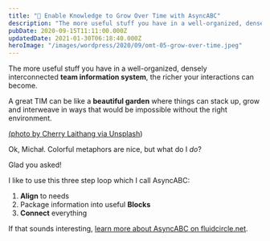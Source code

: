 ```yaml
---
title: "🌲 Enable Knowledge to Grow Over Time with AsyncABC"
description: "The more useful stuff you have in a well-organized, densely interconnected team information system, the richer your interactions can become. A great TIM can be like a beautiful garden where things ..."
pubDate: 2020-09-15T11:11:00.000Z
updatedDate: 2021-01-30T06:18:40.000Z
heroImage: "/images/wordpress/2020/09/omt-05-grow-over-time.jpeg"
---
```

The more useful stuff you have in a well-organized, densely
interconnected **team information system**,
the richer your interactions can become.

A great TIM can be like a **beautiful garden** where things can stack up, grow and interweave in ways
that would be impossible without the right environment.

[(](https://cdn.substack.com/image/fetch/f_auto,q_auto:good,fl_progressive:steep/https%3A%2F%2Fbucketeer-e05bbc84-baa3-437e-9518-adb32be77984.s3.amazonaws.com%2Fpublic%2Fimages%2Fcbafb6a1-2fe4-4527-ba11-ddb94c018df0_2746x1819.jpeg?ref=localhost)[photo by Cherry Laithang via Unsplash](https://unsplash.com/@laicho?ref=localhost))

Ok, Michał. Colorful metaphors are nice, but what do
I *do*?

Glad you asked!

I like to use this three step loop which I call AsyncABC:

1. **Align** to needs
2. Package information into useful **Blocks**
3. **Connect** everything

If that sounds interesting, [learn more about AsyncABC on fluidcircle.net](https://fluidcircle.net/asyncABC/?ref=localhost).